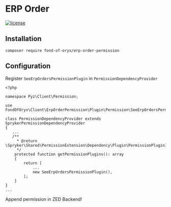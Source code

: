 # ERP Order
[![license](https://img.shields.io/github/license/fond-of-oryx/erp-order-permission.svg)](https://packagist.org/packages/fond-of-oryx/erp-order-permission)

## Installation

```
composer require fond-of-oryx/erp-order-permission
```

## Configuration
Register `SeeErpOrdersPermissionPlugin` in `PermissionDependencyProvider`

```
<?php

namespace Pyz\Client\Permission;

use FondOfOryx\Client\ErpOrderPermission\Plugin\Permission\SeeErpOrdersPermissionPlugin;

class PermissionDependencyProvider extends SprykerPermissionDependencyProvider
{
   ...
   /**
     * @return \Spryker\Shared\PermissionExtension\Dependency\Plugin\PermissionPluginInterface[]
     */
    protected function getPermissionPlugins(): array
    {
        return [
            ...
            new SeeErpOrdersPermissionPlugin(),
        ];
    }
}
...
```

Append permission in ZED Backend!
